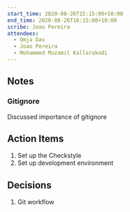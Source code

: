 ```yaml
---
start_time: 2020-08-26T15:15:00+10:00
end_time: 2020-08-26T16:15:00+10:00
scribe: Joao Pereira
attendees:
  - Omja Das
  - Joao Pereira
  - Mohammed Muzamil Kallarakodi
---
```


## Notes

### Gitignore

Discussed importance of gitignore

## Action Items

1. Set up the Checkstyle
2. Set up development environment

## Decisions

1. Git workflow
